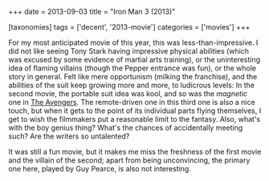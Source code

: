 +++
date = 2013-09-03
title = "Iron Man 3 (2013)"

[taxonomies]
tags = ['decent', '2013-movie']
categories = ['movies']
+++

For my most anticipated movie of this year, this was
less-than-impressive. I did not like seeing Tony Stark having impressive
physical abilities (which was excused by some evidence of martial arts
training), or the uninteresting idea of flaming villains (though the
Pepper entrance was fun), or the whole story in general. Felt like mere
opportunism (milking the franchise), and the abilities of the suit keep
growing more and more, to ludicrous levels: In the second movie, the
portable suit idea was kool, and so was the *magnetic* one in [The
Avengers]. The remote-driven one in this third one is also a nice touch,
but when it gets to the point of its individual parts flying themselves,
I get to wish the filmmakers put a reasonable limit to the fantasy.
Also, what\'s with the boy genius thing? What\'s the chances of
accidentally meeting such? Are the writers so untalented?

It was still a fun movie, but it makes me miss the freshness of the
first movie and the villain of the second; apart from being
unconvincing, the primary one here, played by Guy Pearce, is also not
interesting.

  [The Avengers]: http://movies.tshepang.net/the-avengers-2012

